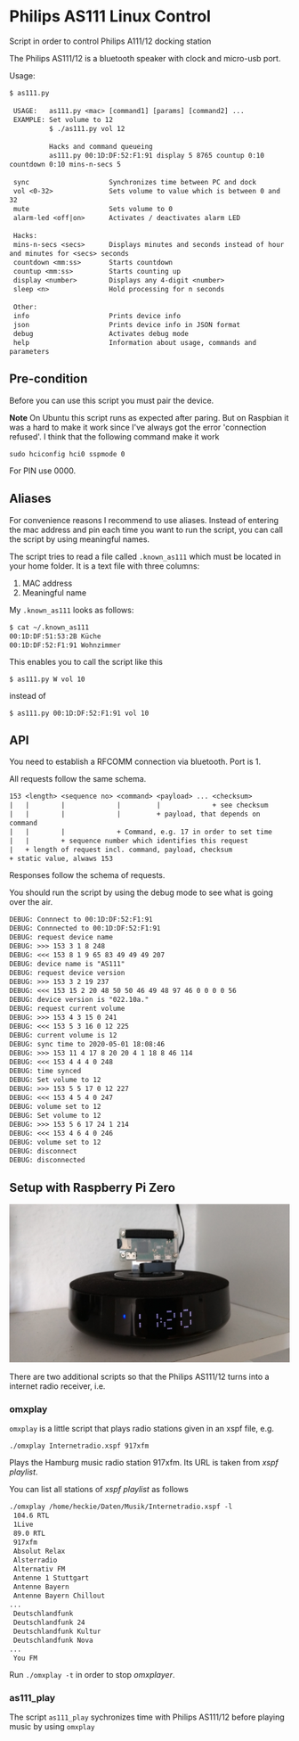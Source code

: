 # Philips AS111 Linux Control
Script in order to control Philips A111/12 docking station

The Philips AS111/12 is a bluetooth speaker with clock and micro-usb port.

Usage:
```
$ as111.py

 USAGE:   as111.py <mac> [command1] [params] [command2] ...
 EXAMPLE: Set volume to 12
          $ ./as111.py vol 12

          Hacks and command queueing
          as111.py 00:1D:DF:52:F1:91 display 5 8765 countup 0:10 countdown 0:10 mins-n-secs 5

 sync                    Synchronizes time between PC and dock
 vol <0-32>              Sets volume to value which is between 0 and 32
 mute                    Sets volume to 0
 alarm-led <off|on>      Activates / deactivates alarm LED

 Hacks:
 mins-n-secs <secs>      Displays minutes and seconds instead of hour and minutes for <secs> seconds
 countdown <mm:ss>       Starts countdown
 countup <mm:ss>         Starts counting up
 display <number>        Displays any 4-digit <number>
 sleep <n>               Hold processing for n seconds

 Other:
 info                    Prints device info
 json                    Prints device info in JSON format
 debug                   Activates debug mode
 help                    Information about usage, commands and parameters
```

## Pre-condition
Before you can use this script you must pair the device.

**Note**
On Ubuntu this script runs as expected after paring. But on Raspbian it was a hard to make it work since I've always got the error 'connection refused'.
I think that the following command make it work
```
sudo hciconfig hci0 sspmode 0
```

For PIN use 0000.


## Aliases
For convenience reasons I recommend to use aliases. Instead of entering the mac address and pin each time you want to run the script, you can call the script by using meaningful names. 

The script tries to read a file called `.known_as111` which must be located in your home folder. It is a text file with three columns:
1. MAC address
2. Meaningful name

My `.known_as111` looks as follows:
```
$ cat ~/.known_as111
00:1D:DF:51:53:2B Küche
00:1D:DF:52:F1:91 Wohnzimmer
```

This enables you to call the script like this
```
$ as111.py W vol 10
```

instead of 
```
$ as111.py 00:1D:DF:52:F1:91 vol 10
```



## API
You need to establish a RFCOMM connection via bluetooth. Port is 1. 

All requests follow the same schema. 

```
153 <length> <sequence no> <command> <payload> ... <checksum>
|   |        |             |         |             + see checksum
|   |        |             |         + payload, that depends on command
|   |        |             + Command, e.g. 17 in order to set time
|   |        + sequence number which identifies this request
|   + length of request incl. command, payload, checksum
+ static value, alwaws 153
```

Responses follow the schema of requests.

You should run the script by using the debug mode to see what is going over the air. 

```
DEBUG: Connnect to 00:1D:DF:52:F1:91
DEBUG: Connnected to 00:1D:DF:52:F1:91
DEBUG: request device name
DEBUG: >>> 153 3 1 8 248
DEBUG: <<< 153 8 1 9 65 83 49 49 49 207
DEBUG: device name is "AS111"
DEBUG: request device version
DEBUG: >>> 153 3 2 19 237
DEBUG: <<< 153 15 2 20 48 50 50 46 49 48 97 46 0 0 0 0 56
DEBUG: device version is "022.10a."
DEBUG: request current volume
DEBUG: >>> 153 4 3 15 0 241
DEBUG: <<< 153 5 3 16 0 12 225
DEBUG: current volume is 12
DEBUG: sync time to 2020-05-01 18:08:46
DEBUG: >>> 153 11 4 17 8 20 20 4 1 18 8 46 114
DEBUG: <<< 153 4 4 4 0 248
DEBUG: time synced
DEBUG: Set volume to 12
DEBUG: >>> 153 5 5 17 0 12 227
DEBUG: <<< 153 4 5 4 0 247
DEBUG: volume set to 12
DEBUG: Set volume to 12
DEBUG: >>> 153 5 6 17 24 1 214
DEBUG: <<< 153 4 6 4 0 246
DEBUG: volume set to 12
DEBUG: disconnect
DEBUG: disconnected
```

## Setup with Raspberry Pi Zero
![Raspberry Pi Zero and Philips AS111/12](IMG_20190724_112047570.jpg "Raspberry Pi Zero and Philips AS111/12")

There are two additional scripts so that the Philips AS111/12 turns into a internet radio receiver, i.e.

### omxplay

```omxplay``` is a little script that plays radio stations given in an xspf file, e.g. 

```
./omxplay Internetradio.xspf 917xfm
```

Plays the Hamburg music radio station 917xfm. Its URL is taken from *xspf playlist*. 

You can list all stations of *xspf playlist* as follows
```
./omxplay /home/heckie/Daten/Musik/Internetradio.xspf -l
 104.6 RTL
 1Live
 89.0 RTL
 917xfm
 Absolut Relax
 Alsterradio
 Alternativ FM
 Antenne 1 Stuttgart
 Antenne Bayern
 Antenne Bayern Chillout
...
 Deutschlandfunk
 Deutschlandfunk 24
 Deutschlandfunk Kultur
 Deutschlandfunk Nova
...
 You FM
```


Run ```./omxplay -t``` in order to stop *omxplayer*.


### as111_play

The script ```as111_play``` sychronizes time with Philips AS111/12 before playing music by using ```omxplay```